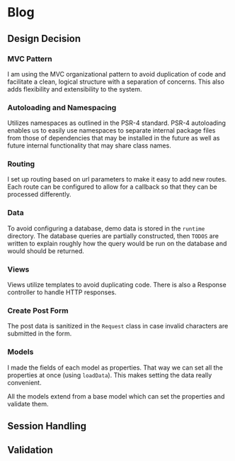 # Blog

## Design Decision

### MVC Pattern
I am using the MVC organizational pattern to avoid duplication of code and facilitate a clean, logical structure with a separation of concerns. This also adds flexibility and extensibility to the system.

### Autoloading and Namespacing 

Utilizes namespaces as outlined in the PSR-4 standard. PSR-4 autoloading enables us to easily use namespaces to separate internal package files from those of dependencies that may be installed in the future as well as future internal functionality that may share class names.

### Routing

I set up routing based on url parameters to make it easy to add new routes. Each route can be configured to allow for a callback so that they can be processed differently.

### Data

To avoid configuring a database, demo data is stored in the `runtime` directory. The database queries are partially constructed, then `TODOS` are written to explain roughly how the query would be run on the database and would should be returned.

### Views

Views utilize templates to avoid duplicating code. There is also a Response controller to handle HTTP responses.

### Create Post Form

The post data is sanitized in the `Request` class in case invalid characters are submitted in the form.

### Models

I made the fields of each model as properties. That way we can set all the properties at once (using `loadData`). This makes setting the data really convenient.

All the models extend from a base model which can set the properties and validate them.

## Session Handling


## Validation